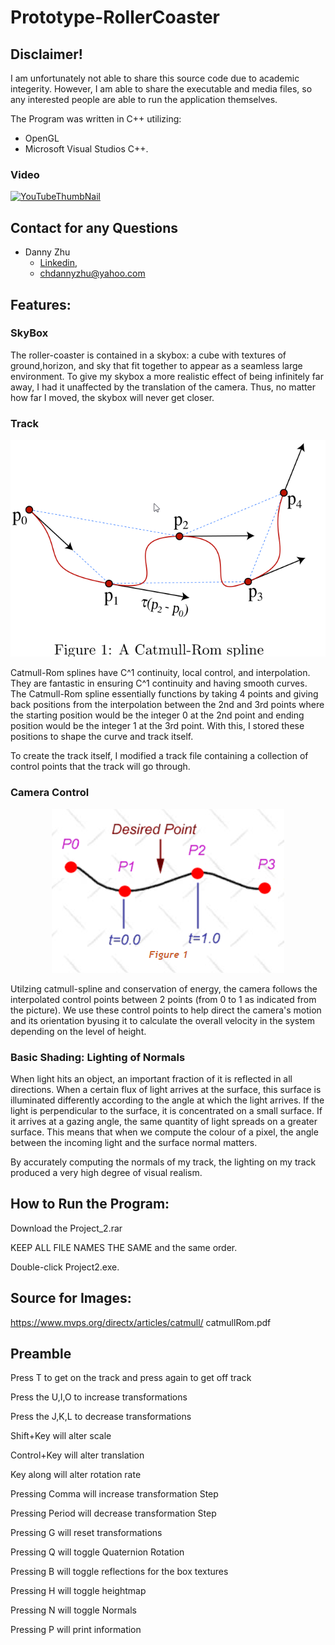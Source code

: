 # Prototype-RollerCoaster

## Disclaimer!
  I am unfortunately not able to share this source code due to academic integerity. However, I am able to share the executable and media files, so any interested people are able to run the application themselves. 

The Program was written in C++ utilizing:
- OpenGL
- Microsoft Visual Studios C++.
### Video
[![YouTubeThumbNail](https://github.com/HiDannyZhu/Prototype-RollerCoaster/blob/master/YouTubeThumbNail.png)](https://www.youtube.com/watch?v=FFaznvya36A "Everything Is AWESOME")

## Contact for any Questions
- Danny Zhu
  - [Linkedin](https://www.linkedin.com/in/danny-zhu-8b6556119/),
  - chdannyzhu@yahoo.com
  
## Features:

### SkyBox

The roller-coaster is contained in a skybox: a cube with textures of ground,horizon, and sky that fit together to appear as a seamless large environment. To give my skybox a more realistic effect of being infinitely far away, I had it unaffected by the translation of the camera. Thus, no matter how far I moved, the skybox will never get closer.
  
### Track
<p align="center">
  <img src="CatmullRomPic2.png">
</p>

Catmull-Rom splines have C^1 continuity, local control, and interpolation. They are fantastic in ensuring C^1 continuity and having smooth curves. The Catmull-Rom spline essentially functions by taking 4 points and giving back positions from the interpolation between the 2nd and 3rd points where the starting position would be the integer 0 at the 2nd point and ending position would be the integer 1 at the 3rd point. With this, I stored these positions to shape the curve and track itself.

To create the track itself, I modified a track file containing a collection of control points that the track will go through. 

### Camera Control
<p align="center">
  <img src="CatmullRomPic.png">
</p>

Utilzing catmull-spline and conservation of energy, the camera follows the interpolated control points between 2 points (from 0 to 1 as indicated from the picture). We use these control points to help direct the camera's motion and its orientation byusing it to calculate the overall velocity in the system depending on the level of height.

### Basic Shading: Lighting of Normals
When light hits an object, an important fraction of it is reflected in all directions.
When a certain flux of light arrives at the surface, this surface is illuminated differently according to the angle at which the light arrives. If the light is perpendicular to the surface, it is concentrated on a small surface. If it arrives at a gazing angle, the same quantity of light spreads on a greater surface. This means that when we compute the colour of a pixel, the angle between the incoming light and the surface normal matters.

By accurately computing the normals of my track, the lighting on my track produced a very high degree of visual realism.

## How to Run the Program:
  Download the Project_2.rar
  
  KEEP ALL FILE NAMES THE SAME and the same order.
  
  Double-click Project2.exe. 

   
## Source for Images:
https://www.mvps.org/directx/articles/catmull/
catmullRom.pdf


##  Preamble

Press T to get on the track and press again to get off track

Press the U,I,O to increase transformations

Press the J,K,L to decrease transformations

Shift+Key will alter scale

Control+Key will alter translation

Key along will alter rotation rate

Pressing Comma will increase transformation Step

Pressing Period will decrease transformation Step

Pressing G will reset transformations

Pressing Q will toggle Quaternion Rotation

Pressing B will toggle reflections for the box textures

Pressing H will toggle heightmap

Pressing N will toggle Normals

Pressing P will print information
